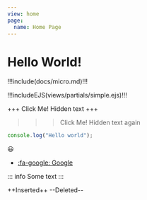```yaml
---
view: home
page:
  name: Home Page
---
```


# Hello World!

!!!include(docs/micro.md)!!!

!!!includeEJS(views/partials/simple.ejs)!!!


+++ Click Me!
Hidden text
+++

>>> Click Me!
Hidden text again
>>>

```js:hello.js
console.log("Hello world");
```

:smiley:

- [:fa-google: Google](https://www.google.com/)

::: info
Some text
:::

++Inserted++
--Deleted--
